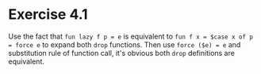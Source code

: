 Exercise 4.1
===========

Use the fact that `fun lazy f p = e` is equivalent to
`fun f x = $case x of p = force e` to expand both `drop` functions.
Then use `force ($e) = e` and substitution rule of function call,
it's obvious both `drop` definitions are equivalent.
